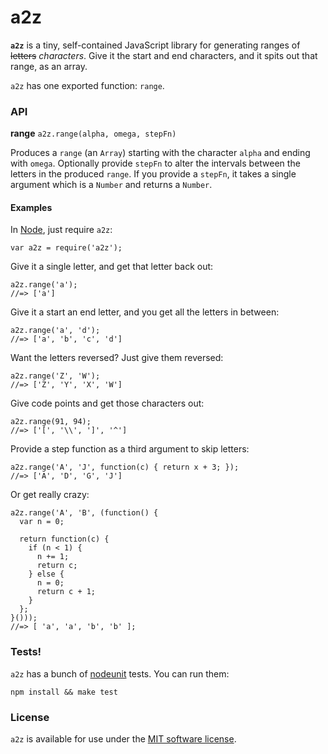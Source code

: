# a2z

**`a2z`** is a tiny, self-contained JavaScript library for generating ranges of
~~letters~~ _characters_. Give it the start and end characters, and it spits out
that range, as an array.

`a2z` has one exported function: `range`.

### API

**range** `a2z.range(alpha, omega, stepFn)`

Produces a `range` (an `Array`) starting with the character `alpha` and ending
with `omega`. Optionally provide `stepFn` to alter the intervals between the
letters in the produced `range`. If you provide a `stepFn`, it takes a single
argument which is a `Number` and returns a `Number`.

#### Examples

In [Node](http://nodejs.org/), just require `a2z`:

    var a2z = require('a2z');

Give it a single letter, and get that letter back out:

    a2z.range('a');
    //=> ['a']

Give it a start an end letter, and you get all the letters in between:

    a2z.range('a', 'd');
    //=> ['a', 'b', 'c', 'd']

Want the letters reversed? Just give them reversed:

    a2z.range('Z', 'W');
    //=> ['Z', 'Y', 'X', 'W']

Give code points and get those characters out:

    a2z.range(91, 94);
    //=> ['[', '\\', ']', '^']

Provide a step function as a third argument to skip letters:

    a2z.range('A', 'J', function(c) { return x + 3; });
    //=> ['A', 'D', 'G', 'J']

Or get really crazy:

    a2z.range('A', 'B', (function() {
      var n = 0;
      
      return function(c) {
        if (n < 1) {
          n += 1;
          return c;
        } else {
          n = 0;
          return c + 1;
        }
      };
    }()));
    //=> [ 'a', 'a', 'b', 'b' ];

### Tests!

`a2z` has a bunch of [nodeunit](https://github.com/caolan/nodeunit) tests. You can run them:

    npm install && make test

### License

`a2z` is available for use under the [MIT software license](http://opensource.org/licenses/MIT).